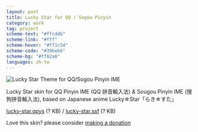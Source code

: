 ```yaml
---
layout: post
title: Lucky Star for QQ / Sogou Pinyin
category: work
tag: project
scheme-text: "#ffcddb"
scheme-link: "#fff"
scheme-hover: "#ff1c5d"
scheme-code: "#39beb6"
scheme-bg: "#ff82a6"
languages: zh-tw
---
```


<p><img src="{{ site.file }}/lucky-star-for-sogou_large.png" alt="Lucky Star Theme for QQ/Sogou Pinyin IME"></p>

<p>Lucky Star skin for QQ Pinyin IME (QQ 拼音輸入法) <i>&amp;</i> Sougou Pinyin IME (搜狗拼音輸入法), based on Japanese anime Lucky☆Star「らき☆すた」</p>

<p class="download"><a href="http://shuru.qq.com/skin_detail?skin_id=4293199403">lucky-star.qpys</a> (? KB) / <a href="http://pinyin.sogou.com/skins/sv_307818.html">lucky-star.ssf</a> (? KB)</p>

<p class="store">Love this skin? please consider <a href="{{ '/donate/' | prepend: site.base }}">making a donation</a></p>
